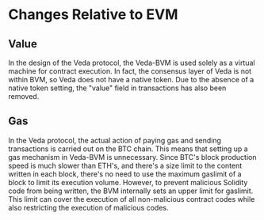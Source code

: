 # Changes Relative to EVM

## Value

In the design of the Veda protocol, the Veda-BVM is used solely as a virtual machine for contract execution. In fact, the consensus layer of Veda is not within BVM, so Veda does not have a native token. Due to the absence of a native token setting, the "value" field in transactions has also been removed.

## Gas

In the Veda protocol, the actual action of paying gas and sending transactions is carried out on the BTC chain. This means that setting up a gas mechanism in Veda-BVM is unnecessary. Since BTC's block production speed is much slower than ETH's, and there's a size limit to the content written in each block, there's no need to use the maximum gaslimit of a block to limit its execution volume. However, to prevent malicious Solidity code from being written, the BVM internally sets an upper limit for gaslimit. This limit can cover the execution of all non-malicious contract codes while also restricting the execution of malicious codes.

##
